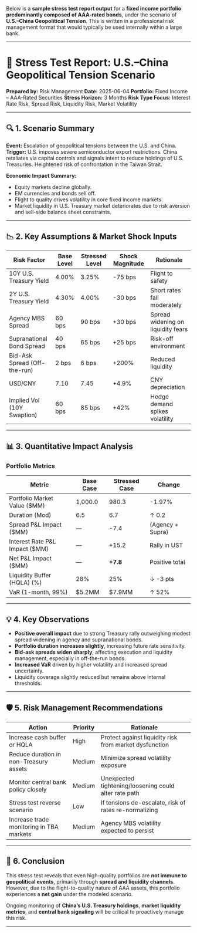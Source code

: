 Below is a **sample stress test report output** for a **fixed income portfolio predominantly composed of AAA-rated bonds**, under the scenario of **U.S.–China Geopolitical Tension**. This is written in a professional risk management format that would typically be used internally within a large bank.

---

# 📄 **Stress Test Report: U.S.–China Geopolitical Tension Scenario**

**Prepared by:** Risk Management
**Date:** 2025-06-04
**Portfolio:** Fixed Income – AAA-Rated Securities
**Stress Horizon:** 3 Months
**Risk Type Focus:** Interest Rate Risk, Spread Risk, Liquidity Risk, Market Volatility

---

## 🔍 **1. Scenario Summary**

**Event:** Escalation of geopolitical tensions between the U.S. and China.
**Trigger:** U.S. imposes severe semiconductor export restrictions. China retaliates via capital controls and signals intent to reduce holdings of U.S. Treasuries. Heightened risk of confrontation in the Taiwan Strait.

**Economic Impact Summary:**

* Equity markets decline globally.
* EM currencies and bonds sell off.
* Flight to quality drives volatility in core fixed income markets.
* Market liquidity in U.S. Treasury market deteriorates due to risk aversion and sell-side balance sheet constraints.

---

## 📉 **2. Key Assumptions & Market Shock Inputs**

| **Risk Factor**              | **Base Level** | **Stressed Level** | **Shock Magnitude** | **Rationale**                      |
| ---------------------------- | -------------- | ------------------ | ------------------- | ---------------------------------- |
| 10Y U.S. Treasury Yield      | 4.00%          | 3.25%              | -75 bps             | Flight to safety                   |
| 2Y U.S. Treasury Yield       | 4.30%          | 4.00%              | -30 bps             | Short rates fall moderately        |
| Agency MBS Spread            | 60 bps         | 90 bps             | +30 bps             | Spread widening on liquidity fears |
| Supranational Bond Spread    | 40 bps         | 65 bps             | +25 bps             | Risk-off environment               |
| Bid-Ask Spread (Off-the-run) | 2 bps          | 6 bps              | +200%               | Reduced liquidity                  |
| USD/CNY                      | 7.10           | 7.45               | +4.9%               | CNY depreciation                   |
| Implied Vol (10Y Swaption)   | 60 bps         | 85 bps             | +42%                | Hedge demand spikes volatility     |

---

## 📊 **3. Quantitative Impact Analysis**

### Portfolio Metrics

| **Metric**                       | **Base Case** | **Stressed Case** | **Change**       |
| -------------------------------- | ------------- | ----------------- | ---------------- |
| Portfolio Market Value (\$MM)    | 1,000.0       | 980.3             | -1.97%           |
| Duration (Mod)                   | 6.5           | 6.7               | ↑ 0.2            |
| Spread P\&L Impact (\$MM)        | —             | -7.4              | (Agency + Supra) |
| Interest Rate P\&L Impact (\$MM) | —             | +15.2             | Rally in UST     |
| Net P\&L Impact (\$MM)           | —             | **+7.8**          | Positive total   |
| Liquidity Buffer (HQLA) (%)      | 28%           | 25%               | ↓ -3 pts         |
| VaR (1-month, 99%)               | \$5.2MM       | \$7.9MM           | ↑ 52%            |

---

## 💡 **4. Key Observations**

* **Positive overall impact** due to strong Treasury rally outweighing modest spread widening in agency and supranational bonds.
* **Portfolio duration increases slightly**, increasing future rate sensitivity.
* **Bid-ask spreads widen sharply**, affecting execution and liquidity management, especially in off-the-run bonds.
* **Increased VaR** driven by higher volatility and increased spread uncertainty.
* Liquidity coverage slightly reduced but remains above internal thresholds.

---

## 🛡️ **5. Risk Management Recommendations**

| **Action**                               | **Priority** | **Rationale**                                          |
| ---------------------------------------- | ------------ | ------------------------------------------------------ |
| Increase cash buffer or HQLA             | High         | Protect against liquidity risk from market dysfunction |
| Reduce duration in non-Treasury assets   | Medium       | Minimize spread volatility exposure                    |
| Monitor central bank policy closely      | Medium       | Unexpected tightening/loosening could alter rate path  |
| Stress test reverse scenario             | Low          | If tensions de-escalate, risk of rates re-normalizing  |
| Increase trade monitoring in TBA markets | Medium       | Agency MBS volatility expected to persist              |

---

## 📌 **6. Conclusion**

This stress test reveals that even high-quality portfolios are **not immune to geopolitical events**, primarily through **spread and liquidity channels**. However, due to the flight-to-quality nature of AAA assets, this portfolio experiences a **net gain** under the modeled scenario.

Ongoing monitoring of **China’s U.S. Treasury holdings**, **market liquidity metrics**, and **central bank signaling** will be critical to proactively manage this risk.

---
